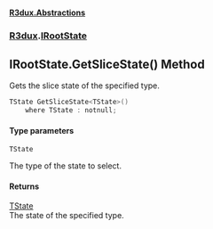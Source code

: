 #### [R3dux.Abstractions](R3dux.Abstractions.md 'R3dux.Abstractions')
### [R3dux](R3dux.Abstractions.md#R3dux 'R3dux').[IRootState](IRootState.md 'R3dux.IRootState')

## IRootState.GetSliceState<TState>() Method

Gets the slice state of the specified type.

```csharp
TState GetSliceState<TState>()
    where TState : notnull;
```
#### Type parameters

<a name='R3dux.IRootState.GetSliceState_TState_().TState'></a>

`TState`

The type of the state to select.

#### Returns
[TState](IRootState.GetSliceState_TState_().md#R3dux.IRootState.GetSliceState_TState_().TState 'R3dux.IRootState.GetSliceState<TState>().TState')  
The state of the specified type.
